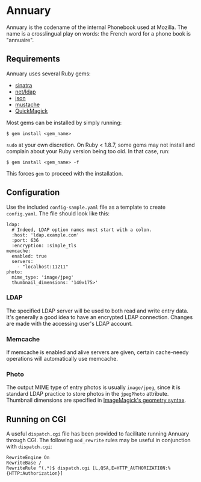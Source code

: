 Annuary
=======
Annuary is the codename of the internal Phonebook used at Mozilla. The name is
a crosslingual play on words: the French word for a phone book is "annuaire".

Requirements
------------
Annuary uses several Ruby gems:

* [sinatra](http://www.sinatrarb.com/)
* [net/ldap](http://github.com/RoryO/ruby-net-ldap)
* [json](http://flori.github.com/json/)
* [mustache](http://github.com/defunkt/mustache)
* [QuickMagick](http://quickmagick.rubyforge.org/quick_magick/)

Most gems can be installed by simply running:

    $ gem install <gem_name>

`sudo` at your own discretion. On Ruby < 1.8.7, some gems may not install and 
complain about your Ruby version being too old. In that case, run: 

    $ gem install <gem_name> -f

This forces `gem` to proceed with the installation.

Configuration
-------------
Use the included `config-sample.yaml` file as a template to create 
`config.yaml`. The file should look like this:

    ldap:
      # Indeed, LDAP option names must start with a colon.
      :host: 'ldap.example.com'
      :port: 636
      :encryption: :simple_tls
    memcache:
      enabled: true
      servers:
        - "localhost:11211"
    photo:
      mime_type: 'image/jpeg'
      thumbnail_dimensions: '140x175>'

### LDAP ###
The specified LDAP server will be used to both read and write entry data. It's
generally a good idea to have an encrypted LDAP connection. Changes are made
with the accessing user's LDAP account.

### Memcache ###
If memcache is enabled and alive servers are given, certain cache-needy
operations will automatically use memcache.

### Photo ###
The output MIME type of entry photos is usually `image/jpeg`, since it is
standard LDAP practice to store photos in the `jpegPhoto` attribute. Thumbnail 
dimensions are specified in [ImageMagick's geometry
syntax](http://www.imagemagick.org/script/command-line-processing.php#geometry).

Running on CGI
--------------
A useful `dispatch.cgi` file has been provided to facilitate running Annuary
through CGI. The following `mod_rewrite` rules may be useful in conjunction
with `dispatch.cgi`:

    RewriteEngine On
    RewriteBase /
    RewriteRule ^(.*)$ dispatch.cgi [L,QSA,E=HTTP_AUTHORIZATION:%{HTTP:Authorization}]

